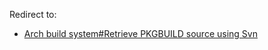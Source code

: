 Redirect to:

*   [Arch build system#Retrieve PKGBUILD source using Svn](/index.php/Arch_build_system#Retrieve_PKGBUILD_source_using_Svn "Arch build system")